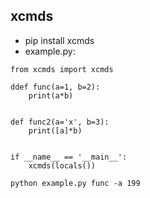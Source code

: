 xcmds
-----
* pip install xcmds
* example.py:
```
from xcmds import xcmds

ddef func(a=1, b=2):
    print(a*b)


def func2(a='x', b=3):
    print([a]*b)


if __name__ == '__main__':
    xcmds(locals())

python example.py func -a 199

```

